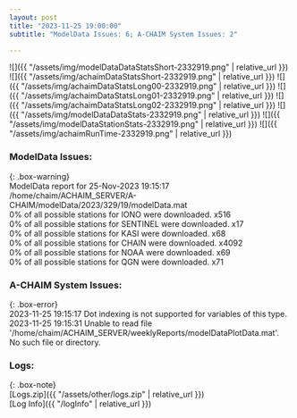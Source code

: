```yaml
---
layout: post
title: "2023-11-25 19:00:00"
subtitle: "ModelData Issues: 6; A-CHAIM System Issues: 2"

---
```


![]({{ "/assets/img/modelDataDataStatsShort-2332919.png" | relative_url }})
![]({{ "/assets/img/achaimDataStatsShort-2332919.png" | relative_url }})
![]({{ "/assets/img/achaimDataStatsLong00-2332919.png" | relative_url }})
![]({{ "/assets/img/achaimDataStatsLong01-2332919.png" | relative_url }})
![]({{ "/assets/img/achaimDataStatsLong02-2332919.png" | relative_url }})
![]({{ "/assets/img/modelDataDataStats-2332919.png" | relative_url }})
![]({{ "/assets/img/modelDataStationStats-2332919.png" | relative_url }})
![]({{ "/assets/img/achaimRunTime-2332919.png" | relative_url }})


### ModelData Issues:  
  
{: .box-warning}  
 ModelData report for 25-Nov-2023 19:15:17   
 /home/chaim/ACHAIM_SERVER/A-CHAIM/modelData/2023/329/19/modelData.mat   
 0% of all possible stations for IONO were downloaded. x516   
 0% of all possible stations for SENTINEL were downloaded. x17   
 0% of all possible stations for KASI were downloaded. x68   
 0% of all possible stations for CHAIN were downloaded. x4092   
 0% of all possible stations for NOAA were downloaded. x69   
 0% of all possible stations for QGN were downloaded. x71   
  
### A-CHAIM System Issues:  
  
{: .box-error}  
2023-11-25 19:15:17 Dot indexing is not supported for variables of this type.  
2023-11-25 19:15:31 Unable to read file '/home/chaim/ACHAIM_SERVER/weeklyReports/modelDataPlotData.mat'. No such file or directory.  

### Logs:  
  
{: .box-note}  
[Logs.zip]({{ "/assets/other/logs.zip" | relative_url }})  
[Log Info]({{ "/logInfo" | relative_url }})  
